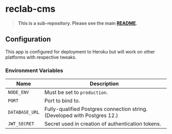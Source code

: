 # reclab-cms

> **This is a sub-repository. Please see the main [README](../README.md).**

## Configuration

This app is configured for deployment to Heroku but will work on other platforms with respective tweaks.

### Environment Variables

Name | Description
-|-
`NODE_ENV` | Must be set to `production`.
`PORT` | Port to bind to.
`DATABASE_URL` | Fully-qualified Postgres connection string. (Developed with Postgres 12.)
`JWT_SECRET` | Secret used in creation of authentication tokens.
